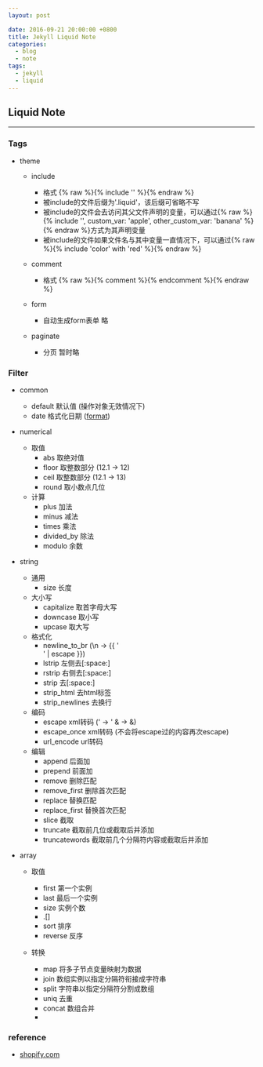 ```yaml
---
layout: post

date: 2016-09-21 20:00:00 +0800
title: Jekyll Liquid Note
categories:
  - blog
  - note
tags:
  - jekyll
  - liquid
---
```


## Liquid Note

---

### Tags

- theme
  - include 
    - 格式 {% raw %}{% include '<include file>' %}{% endraw %}
	- 被include的文件后缀为'.liquid'，该后缀可省略不写
    - 被include的文件会去访问其父文件声明的变量，可以通过{% raw %}{% include '<include file>', custom_var: 'apple', other_custom_var: 'banana' %}{% endraw %}方式为其声明变量
    - 被include的文件如果文件名与其中变量一直情况下，可以通过{% raw %}{% include 'color' with 'red' %}{% endraw %}

  - comment
    - 格式 {% raw %}{% comment %}<comment contents>{% endcomment %}{% endraw %}

  - form
    - 自动生成form表单 略

  - paginate
    - 分页 暂时略

### Filter

- common
  - default 默认值 (操作对象无效情况下)
  - date 格式化日期 ([format](http://strftime.net/))

- numerical
  - 取值
    - abs 取绝对值
    - floor 取整数部分 (12.1 -> 12)
    - ceil 取整数部分 (12.1 -> 13)
    - round 取小数点几位
  - 计算
    - plus 加法
    - minus 减法
    - times 乘法
    - divided_by 除法
    - modulo 余数

- string
  - 通用
    - size 长度
  - 大小写
    - capitalize 取首字母大写
    - downcase 取小写
    - upcase 取大写
  - 格式化
    - newline_to_br (\n -> {{ '<br>' | escape }})
    - lstrip 左侧去[:space:]
    - rstrip 右侧去[:space:]
    - strip 去[:space:]
    - strip_html 去html标签
    - strip_newlines 去换行
  - 编码
    - escape xml转码 (' -> &#39; & -> &amp;)
    - escape_once xml转码 (不会将escape过的内容再次escape)
    - url_encode url转码
  - 编辑
    - append 后面加
    - prepend 前面加
    - remove 删除匹配
    - remove_first 删除首次匹配
    - replace 替换匹配
    - replace_first 替换首次匹配
    - slice 截取
    - truncate 截取前几位或截取后并添加
    - truncatewords 截取前几个分隔符内容或截取后并添加

- array
  - 取值
    - first 第一个实例
    - last 最后一个实例
    - size 实例个数
	- <array>.[<idx>]
    - sort 排序
    - reverse 反序

  - 转换
    - map 将多子节点变量映射为数据
    - join 数组实例以指定分隔符衔接成字符串
    - split 字符串以指定分隔符分割成数组
	- uniq 去重
	- concat 数组合并
	- 

### reference

- [shopify.com](https://help.shopify.com/themes/liquid)
